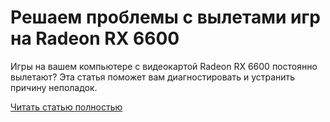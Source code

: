 # Решаем проблемы с вылетами игр на Radeon RX 6600



Игры на вашем компьютере с видеокартой Radeon RX 6600 постоянно вылетают? Эта статья поможет вам диагностировать и устранить причину неполадок.

[Читать статью полностью](https://xyberbara.com/gaming/reshayem-problemy-s-vyletami-igr-na-radeon-rx-6600/)
